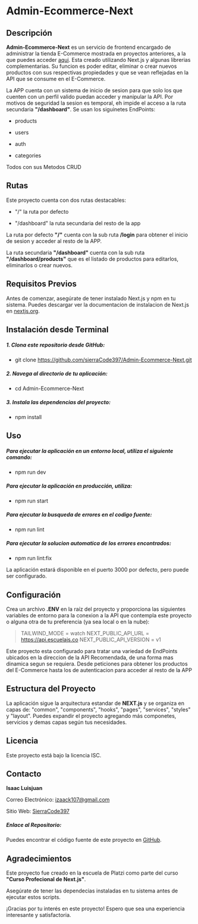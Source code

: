 # Admin-Ecommerce-Next

## Descripción

**Admin-Ecommerce-Next** es un servicio de frontend encargado de administrar la tienda E-Commerce mostrada en proyectos anteriores, a la que puedes acceder [aqui](https://e-commerce-next-six.vercel.app/). Esta creado utilizando Next.js y algunas librerias complementarias. Su funcion es poder editar, eliminar o crear nuevos productos con sus respectivas propiedades y que se vean reflejadas en la API que se consume en el E-Commerce.

La APP cuenta con un sistema de inicio de sesion para que solo los que cuenten con un perfil valido puedan acceder y manipular la API. Por motivos de seguridad la sesion es temporal, eh impide el acceso a la ruta secundaria **"/dashboard"**. Se usan los siguinetes EndPoints: 

- products

- users

- auth

- categories

Todos con sus Metodos CRUD

## Rutas

Este proyecto cuenta con dos rutas destacables: 

- "/" la ruta por defecto 

- "/dashboard" la ruta secundaria del resto de la app

La ruta por defecto **"/"** cuenta con la sub ruta **/login** para obtener el inicio de sesion y acceder al resto de la APP.

La ruta secundaria **"/dashboard"** cuenta con la sub ruta **"/dashboard/products"** que es el listado de productos para editarlos, eliminarlos o crear nuevos.

## Requisitos Previos

Antes de comenzar, asegúrate de tener instalado Next.js y npm en tu sistema. Puedes descargar ver la documentacion de instalacion de Next.js en [nextjs.org](https://nextjs.org/).

## Instalación desde Terminal

##### 1. Clona este repositorio desde GitHub:

  -  git clone https://github.com/sierraCode397/Admin-Ecommerce-Next.git

##### 2. Navega al directorio de tu aplicación:

-   cd Admin-Ecommerce-Next

##### 3. Instala las dependencias del proyecto:

-  npm install

## Uso

##### Para ejecutar la aplicación en un entorno local, utiliza el siguiente comando:

 - npm run dev

##### Para ejecutar la aplicación en producción, utiliza:

- npm run start

##### Para ejecutar la busqueda de errores en el codigo fuente:

-  npm run lint

##### Para ejecutar la solucion automatica de los errores encontrados:

-  npm run lint:fix

La aplicación estará disponible en el puerto 3000 por defecto, pero puede ser configurado.

## Configuración
Crea un archivo **.ENV** en la raíz del proyecto y proporciona las siguientes variables de entorno para la conexion a la API que contempla este proyecto o alguna otra de tu preferencia (ya sea local o en la nube):

> TAILWIND_MODE = watch
> NEXT_PUBLIC_API_URL = https://api.escuelajs.co 
> NEXT_PUBLIC_API_VERSION = v1

Este proyecto esta configurado para tratar una variedad de EndPoints ubicados en la direccion de la API Recomendada, de una forma mas dinamica segun se requiera. Desde peticiones para obtener los productos del E-Commerce hasta los de autenticacion para acceder al resto de la APP

## Estructura del Proyecto

La aplicación sigue la arquitectura estandar de **NEXT.js** y se organiza en capas de: "common", "components", "hooks", "pages", "services", "styles" y "layout". Puedes expandir el proyecto agregando más componetes, servicios y demas capas según tus necesidades.

## Licencia
Este proyecto está bajo la licencia ISC.

## Contacto
**Isaac Luisjuan**

Correo Electrónico: izaack107@gmail.com

Sitio Web: [SierraCode397](https://isaac-luisjuan.vercel.app/)
##### Enlace al Repositorio:
Puedes encontrar el código fuente de este proyecto en [GitHub](https://github.com/sierraCode397/Admin-Ecommerce-Next.git).

## Agradecimientos
Este proyecto fue creado en la escuela de Platzi como parte del curso **"Curso Profecional de Next.js"**.

Asegúrate de tener las dependecias instaladas en tu sistema antes de ejecutar estos scripts.

¡Gracias por tu interés en este proyecto! Espero que sea una experiencia interesante y satisfactoria.